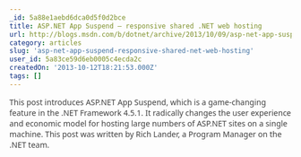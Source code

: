 ```yaml
---
_id: 5a88e1aebd6dca0d5f0d2bce
title: ASP.NET App Suspend – responsive shared .NET web hosting
url: http://blogs.msdn.com/b/dotnet/archive/2013/10/09/asp-net-app-suspend-responsive-shared-net-web-hosting.aspx
category: articles
slug: 'asp-net-app-suspend-responsive-shared-net-web-hosting'
user_id: 5a83ce59d6eb0005c4ecda2c
createdOn: '2013-10-12T18:21:53.000Z'
tags: []
---
```


<span style="color: #424242; font-family: Segoe UI;">This post introduces ASP.NET App Suspend, which is a game-changing feature in the .NET Framework 4.5.1. It radically changes the user experience and economic model for hosting large numbers of ASP.NET sites on a single machine. This post was written by Rich Lander, a Program Manager on the .NET team.</span>

